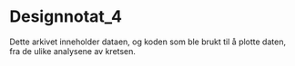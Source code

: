 # Designnotat_4
Dette arkivet inneholder dataen, og koden som ble brukt til å plotte daten, fra de ulike analysene av kretsen.
